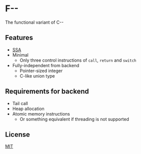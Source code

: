 # F--

The functional variant of C--

## Features

- [SSA](https://en.wikipedia.org/wiki/Static_single_assignment_form)
- Minimal
  - Only three control instructions of `call`, `return` and `switch`
- Fully-independent from backend
  - Pointer-sized integer
  - C-like union type

## Requirements for backend

- Tail call
- Heap allocation
- Atomic memory instructions
  - Or something equivalent if threading is not supported

## License

[MIT](LICENSE)
